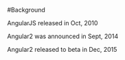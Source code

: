 #Background

AngularJS released in Oct, 2010<!-- .element: class="fragment" data-fragment-index="1" -->

Angular2 was announced in Sept, 2014<!-- .element: class="fragment" data-fragment-index="2" -->

Angular2 released to beta in Dec, 2015<!-- .element: class="fragment" data-fragment-index="3" -->

